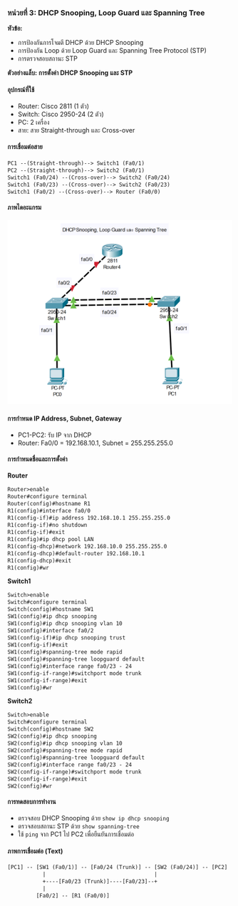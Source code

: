 ### หน่วยที่ 3: DHCP Snooping, Loop Guard และ Spanning Tree
**หัวข้อ:**
- การป้องกันการโจมตี DHCP ด้วย DHCP Snooping
- การป้องกัน Loop ด้วย Loop Guard และ Spanning Tree Protocol (STP)
- การตรวจสอบสถานะ STP

**ตัวอย่างแล็บ: การตั้งค่า DHCP Snooping และ STP**

#### อุปกรณ์ที่ใช้
- Router: Cisco 2811 (1 ตัว)
- Switch: Cisco 2950-24 (2 ตัว)
- PC: 2 เครื่อง
- สาย: สาย Straight-through และ Cross-over

#### การเชื่อมต่อสาย
```
PC1 --(Straight-through)--> Switch1 (Fa0/1)
PC2 --(Straight-through)--> Switch2 (Fa0/1)
Switch1 (Fa0/24) --(Cross-over)--> Switch2 (Fa0/24)
Switch1 (Fa0/23) --(Cross-over)--> Switch2 (Fa0/23)
Switch1 (Fa0/2) --(Cross-over)--> Router (Fa0/0)
```
#### ภาพไดอะแกรม
![ตัวอย่าง VLAN](img.png)

#### การกำหนด IP Address, Subnet, Gateway
- PC1-PC2: รับ IP จาก DHCP
- Router: Fa0/0 = 192.168.10.1, Subnet = 255.255.255.0

#### การกำหนดชื่อและการตั้งค่า
**Router**
```text
Router>enable
Router#configure terminal
Router(config)#hostname R1
R1(config)#interface fa0/0
R1(config-if)#ip address 192.168.10.1 255.255.255.0
R1(config-if)#no shutdown
R1(config-if)#exit
R1(config)#ip dhcp pool LAN
R1(config-dhcp)#network 192.168.10.0 255.255.255.0
R1(config-dhcp)#default-router 192.168.10.1
R1(config-dhcp)#exit
R1(config)#wr
```
**Switch1**
```text
Switch>enable
Switch#configure terminal
Switch(config)#hostname SW1
SW1(config)#ip dhcp snooping
SW1(config)#ip dhcp snooping vlan 10
SW1(config)#interface fa0/2
SW1(config-if)#ip dhcp snooping trust
SW1(config-if)#exit
SW1(config)#spanning-tree mode rapid
SW1(config)#spanning-tree loopguard default
SW1(config)#interface range fa0/23 - 24
SW1(config-if-range)#switchport mode trunk
SW1(config-if-range)#exit
SW1(config)#wr
```
**Switch2**
```text
Switch>enable
Switch#configure terminal
Switch(config)#hostname SW2
SW2(config)#ip dhcp snooping
SW2(config)#ip dhcp snooping vlan 10
SW2(config)#spanning-tree mode rapid
SW2(config)#spanning-tree loopguard default
SW2(config)#interface range fa0/23 - 24
SW2(config-if-range)#switchport mode trunk
SW2(config-if-range)#exit
SW2(config)#wr
```

#### การทดสอบการทำงาน
- ตรวจสอบ DHCP Snooping ด้วย `show ip dhcp snooping`
- ตรวจสอบสถานะ STP ด้วย `show spanning-tree`
- ใช้ `ping` จาก PC1 ไป PC2 เพื่อยืนยันการเชื่อมต่อ

#### ภาพการเชื่อมต่อ (Text)
```
[PC1] -- [SW1 (Fa0/1)] -- [Fa0/24 (Trunk)] -- [SW2 (Fa0/24)] -- [PC2]
           |                                  |
           +----[Fa0/23 (Trunk)]----[Fa0/23]--+
           |
         [Fa0/2] -- [R1 (Fa0/0)]
```
